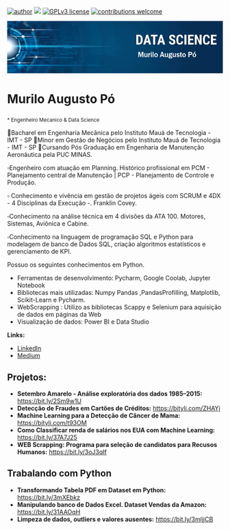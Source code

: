 [![author](https://img.shields.io/badge/author-murilopo-red.svg)](https://www.linkedin.com/in/muriloaugustopo/) [![](https://img.shields.io/badge/python-3.7+-blue.svg)](https://www.python.org/downloads/release/python-365/) [![GPLv3 license](https://img.shields.io/badge/License-GPLv3-blue.svg)](http://perso.crans.org/besson/LICENSE.html) [![contributions welcome](https://img.shields.io/badge/contributions-welcome-brightgreen.svg?style=flat)](https://github.com/carlosfab/data_science/issues)

<p align="center">
  <img src="https://github.com/murilopo/Project_Imagens/blob/master/PortifolioGithub.png" >
</p>

# Murilo Augusto Pó
<sub>* Engenheiro Mecanico & Data Science

🔹Bacharel em Engenharia Mecânica pelo Instituto Mauá de Tecnologia - IMT - SP
🔹Minor em Gestão de Negócios pelo Instituto Mauá de Tecnologia - IMT - SP
🔹Cursando Pós Graduação em Engenharia de Manutenção Aeronáutica pela PUC MINAS.

▫️Engenheiro com atuação em Planning. Histórico profissional em PCM - Planejamento central de Manutenção | PCP - Planejamento de Controle e Produção.

▫️ Conhecimento e vivência em gestão de projetos ágeis com SCRUM e 4DX - 4 Disciplinas da Execução -. Franklin Covey.

▫️Conhecimento na análise técnica em 4 divisões da ATA 100. Motores, Sistemas, Aviônica e Cabine.

▫️Conhecimento na linguagem de programação SQL e Python para modelagem de banco de Dados SQL, criação algoritmos estatísticos e gerenciamento de KPI.

Possuo os seguintes conhecimentos em Python.

* Ferramentas de desenvolvimento: Pycharm, Google Coolab, Jupyter
Notebook
* Bibliotecas mais utilizadas: Numpy Pandas ,PandasProfilling, Matplotlib, Scikit-Learn e Pycharm.
* WebScrapping : Utilizo as bibliotecas Scappy e Selenium para aquisição de dados em páginas da Web
* Visualização de dados: Power BI e Data Studio

**Links:**
* [LinkedIn](https://www.linkedin.com/in/muriloaugustopo/)
* [Medium](https://www.medium.com)


## Projetos:
* **Setembro Amarelo - Análise exploratória dos dados 1985–2015:**  https://bit.ly/2Sm9w1U
* **Detecção de Fraudes em Cartões de Créditos:** https://bityli.com/ZHAYj
* **Machine Learning para a Detecção de Câncer de Mama:**   https://bityli.com/t93OM 
* **Como Classificar renda de salários nos EUA com Machine Learning:** https://bit.ly/37A7J25
* **WEB Scrapping: Programa para seleção de candidatos para Recusos Humanos:** https://bit.ly/3oJ3qIf

## Trabalando com Python 
* **Transformando Tabela PDF em Dataset em Python:** https://bit.ly/3mXEbkz
* **Manipulando banco de Dados Excel. Dataset Vendas da Amazon:** https://bit.ly/31AAOqH
* **Limpeza de dados, outliers e valores ausentes:**  https://bit.ly/3mljjCB

